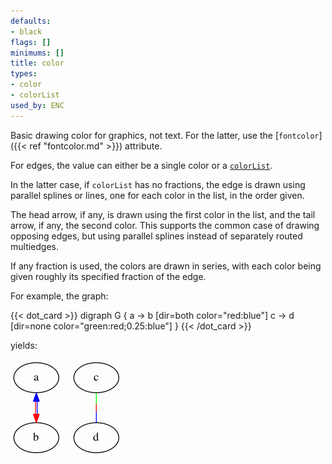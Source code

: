 ```yaml
---
defaults:
- black
flags: []
minimums: []
title: color
types:
- color
- colorList
used_by: ENC
---
```

Basic drawing color for graphics, not text. For the latter, use the
[`fontcolor`]({{< ref "fontcolor.md" >}}) attribute.

For edges, the value can either be a single color or a
[`colorList`](/docs/attr-types/colorList/).

In the latter case, if `colorList` has no fractions,
the edge is drawn using parallel splines or lines,
one for each color in the list, in the order given.

The head arrow, if any, is drawn using the first color in the list,
and the tail arrow, if any, the second color. This supports the common
case of drawing opposing edges, but using parallel splines instead of
separately routed multiedges. 

If any fraction is used, the colors are drawn in series, with each color
being given roughly its specified fraction of the edge.

For example, the graph:

{{< dot_card >}}
digraph G {
  a -> b [dir=both color="red:blue"]
  c -> d [dir=none color="green:red;0.25:blue"]
}
{{< /dot_card >}}

yields:

![](/doc/info/colorlist.gif)
